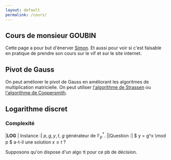 ```yaml
---
layout: default
permalink: /cours/
---
```


## Cours de monsieur GOUBIN

Cette page a pour but d'énerver
[Simon](https://fr.linkedin.com/in/simon-masson-74837889). Et aussi pour voir si c'est
faisable en pratique de prendre son cours sur le vif et sur le site
internet.

## Pivot de Gauss

On peut améliorer le pivot de Gauss en améliorant les algoritmes de
multiplication matricielle. On peut utiliser [l'algorithme de
Strassen](https://fr.wikipedia.org/wiki/Algorithme_de_Strassen) ou
[l'algorithme de
Coppersmith](https://en.wikipedia.org/wiki/Coppersmith%E2%80%93Winograd_algorithm).

## Logarithme discret

### Complexité

|**LOG** | Instance :| $p,g,y,t$, $g$ générateur de $\mathbb{F}_p^*$.
||Question :| $ y = g^x \mod p $ a-t-il une solution $x\leq t$ ?

Supposons qu'on dispose d'un algo $\mathfrak A$ pour ce pb de décision. 

